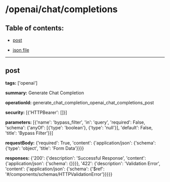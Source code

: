 # /openai/chat/completions

## Table of contents:
- [post](#post)

- [json file](./_openai_chat_completions.json)

---
<a name="post"></a>
## post

**tags:** ['openai']

**summary:** Generate Chat Completion

**operationId:** generate_chat_completion_openai_chat_completions_post

**security:** [{'HTTPBearer': []}]

**parameters:** [{'name': 'bypass_filter', 'in': 'query', 'required': False, 'schema': {'anyOf': [{'type': 'boolean'}, {'type': 'null'}], 'default': False, 'title': 'Bypass Filter'}}]

**requestBody:** {'required': True, 'content': {'application/json': {'schema': {'type': 'object', 'title': 'Form Data'}}}}

**responses:** {'200': {'description': 'Successful Response', 'content': {'application/json': {'schema': {}}}}, '422': {'description': 'Validation Error', 'content': {'application/json': {'schema': {'$ref': '#/components/schemas/HTTPValidationError'}}}}}

